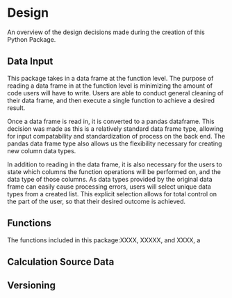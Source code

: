 # Design 

An overview of the design decisions made during the creation of this Python Package. 

## Data Input

This package takes in a data frame at the function level. The purpose of reading a data frame in at the function level is minimizing the amount of code users will have to write. Users are able to conduct general cleaning of their data frame, and then execute a single function to achieve a desired result. 

Once a data frame is read in, it is converted to a pandas dataframe. This decision was made as this is a relatively standard data frame type, allowing for input compatability and standardization of process on the back end. The pandas data frame type also allows us the flexibility necessary for creating new column data types. 

In addition to reading in the data frame, it is also necessary for the users to state which columns the function operations will be performed on, and the data type of those columns. As data types provided by the original data frame can easily cause processing errors, users will select unique data types from a created list. This explicit selection allows for total control on the part of the user, so that their desired outcome is achieved. 

## Functions 

The functions included in this package:XXXX, XXXXX, and XXXX, a

## Calculation Source Data 

## Versioning 


